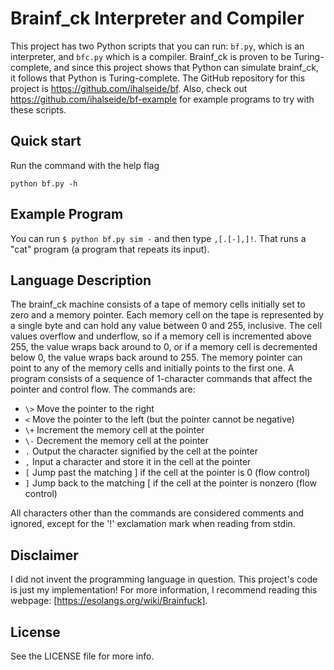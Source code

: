 # Brainf\_ck Interpreter and Compiler

This project has two Python scripts that you can run: `bf.py`, which is an interpreter, and `bfc.py` which is a compiler. Brainf\_ck is proven to be Turing-complete, and since this project shows that Python can simulate brainf\_ck, it follows that Python is Turing-complete. The GitHub repository for this project is https://github.com/ihalseide/bf. Also, check out https://github.com/ihalseide/bf-example for example programs to try with these scripts.

## Quick start

Run the command with the help flag

```shell
python bf.py -h
```

## Example Program

You can run `$ python bf.py sim -` and then type `,[.[-],]!`. That runs a "cat" program (a program that repeats its input).

## Language Description

The brainf\_ck machine consists of a tape of memory cells initially set to zero and a memory pointer. Each memory cell on the tape is represented by a single byte and can hold any value between 0 and 255, inclusive. The cell values overflow and underflow, so if a memory cell is incremented above 255, the value wraps back around to 0, or if a memory cell is decremented below 0, the value wraps back around to 255. The memory pointer can point to any of the memory cells and initially points to the first one. A program consists of a sequence of 1-character commands that affect the pointer and control flow. The commands are:

* `\>`	Move the pointer to the right
* `<`	Move the pointer to the left (but the pointer cannot be negative)
* `\+`	Increment the memory cell at the pointer
* `\-`	Decrement the memory cell at the pointer
* `.`	Output the character signified by the cell at the pointer
* `,`	Input a character and store it in the cell at the pointer
* `[`	Jump past the matching ] if the cell at the pointer is 0 (flow control)
* `]`	Jump back to the matching [ if the cell at the pointer is nonzero (flow control)

All characters other than the commands are considered comments and ignored, except for the '!' exclamation mark when reading from stdin.

## Disclaimer

I did not invent the programming language in question. This project's code is just my implementation! For more information, I recommend reading this webpage: [https://esolangs.org/wiki/Brainfuck].

## License

See the LICENSE file for more info.

